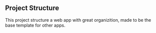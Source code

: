 ## Project Structure

This project structure a web app with great organizition, made to be the base template for other apps.

